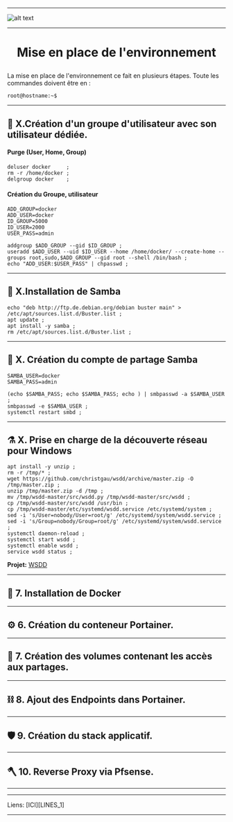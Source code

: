 ____
![alt text][LOGO]
____
# **<p align=center>Mise en place de l'environnement</align>** #
La mise en place de l'environnement ce fait en plusieurs étapes.
Toute les commandes doivent être en :
```console
root@hostname:~$
````

____

##   :satellite:   X.**Création d'un groupe d'utilisateur avec son utilisateur dédiée.**
#### Purge (User, Home, Group)
````console
deluser docker     ; 
rm -r /home/docker ;
delgroup docker    ;
````
#### Création du Groupe, utilisateur
````console
ADD_GROUP=docker
ADD_USER=docker
ID_GROUP=5000
ID_USER=2000
USER_PASS=admin

addgroup $ADD_GROUP --gid $ID_GROUP ;
useradd $ADD_USER --uid $ID_USER --home /home/docker/ --create-home --groups root,sudo,$ADD_GROUP --gid root --shell /bin/bash ;
echo "ADD_USER:$USER_PASS" | chpasswd ;
````
____
##  :microscope:  X.**Installation de Samba**
````console
echo "deb http://ftp.de.debian.org/debian buster main" > /etc/apt/sources.list.d/Buster.list ;
apt update ;
apt install -y samba ;
rm /etc/apt/sources.list.d/Buster.list ;
````
____
##  :petri_dish:  X. **Création du compte de partage Samba**
````console
SAMBA_USER=docker
SAMBA_PASS=admin

(echo $SAMBA_PASS; echo $SAMBA_PASS; echo ) | smbpasswd -a $SAMBA_USER ;
smbpasswd -e $SAMBA_USER ;
systemctl restart smbd ;
````
____



##  :alembic:     X. **Prise en charge de la découverte réseau pour Windows**
````console
apt install -y unzip ;
rm -r /tmp/* ;
wget https://github.com/christgau/wsdd/archive/master.zip -O /tmp/master.zip ;
unzip /tmp/master.zip -d /tmp ;
mv /tmp/wsdd-master/src/wsdd.py /tmp/wsdd-master/src/wsdd ;
cp /tmp/wsdd-master/src/wsdd /usr/bin ;
cp /tmp/wsdd-master/etc/systemd/wsdd.service /etc/systemd/system ;
sed -i 's/User=nobody/User=root/g' /etc/systemd/system/wsdd.service ;
sed -i 's/Group=nobody/Group=root/g' /etc/systemd/system/wsdd.service ;
systemctl daemon-reload ;
systemctl start wsdd ;
systemctl enable wsdd ;
service wsdd status ;
````

**Projet:** [WSDD][LIEN_WSDD]

____

##  :test_tube:   7. **Installation de Docker**

____

##  :gear:        6. **Création du conteneur Portainer.**
____

##  :magnet:      7. **Création des volumes contenant les accès aux partages.**
____

##  :chains:      8. **Ajout des Endpoints dans Portainer.**
____

##  :shield:      9. **Création du stack applicatif.**  
____

##  :axe:       10. **Reverse Proxy via Pfsense.**
____
***
Liens: [ICI][LINES_1]
****




[LOGO]: https://www.clipartmax.com/png/full/146-1469802_logo-logo-docker.png
[LIEN_WSDD]:https://devanswers.co/discover-ubuntu-machines-samba-shares-windows-10-network/ 
[LIEN_1]: # 
